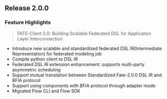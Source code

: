 ## Release 2.0.0
### Feature Highlights
> FATE-Client 2.0: Building Scalable Federated DSL for Application Layer Interconnection
* Introduce new scalable and standardized federated DSL IR(Intermediate Representation) for federated modeling job
* Compile python client to DSL IR
* Federated DSL IR extension enhancement: supports multi-party asymmetric scheduling
* Support mutual translation between Standardized Fate-2.0.0 DSL IR and BFIA protocol
* Support using components with BFIA protocol through adapter mode
* Migrated Flow CLI and Flow SDK
